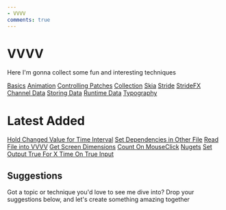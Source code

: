 ```yaml
---
- VVVV
comments: true
---
```


# VVVV

Here I'm gonna collect some fun and interesting techniques

[Basics](Basics.md)
[Animation](Animation.md)
[Controlling Patches](ControllingPatches.md)
[Collection](Collections.md)
[Skia](Skia.md)
[Stride](Stride.md)
[StrideFX](StrideFX.md)
[Channel Data](ChannelData.md)
[Storing Data](StoringData.md)
[Runtime Data](Runtime.md)
[Typography](Typography.md)


# Latest Added
[Hold Changed Value for Time Interval](./bits/HoldChangedValueForTimeInterval.md)
[Set Dependencies in Other File](SetDependencyInOtherFile.md)
[Read File into VVVV](ReadFileIntoPatch.md)
[Get Screen Dimensions](GetScreenDimensions.md)
[Count On MouseClick](CountMouseClick.md)
[Nugets](Nugets.md)
[Set Output True For X Time On True Input](SetOutputTrueForXTimeOnTrueInput.md)

## Suggestions

Got a topic or technique you'd love to see me dive into? Drop your suggestions below, and let's create something amazing together
